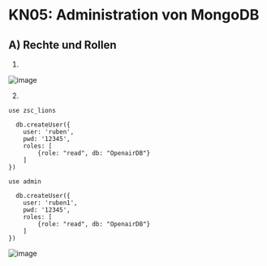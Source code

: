 # KN05: Administration von MongoDB
## A) Rechte und Rollen
  1. 
![image](https://github.com/Rubenizz/m165/assets/112400838/2b87b68d-5585-496b-9883-bdb24176b424)

  2.
```
use zsc_lions

  db.createUser({
    user: 'ruben',
    pwd: '12345',
    roles: [
        {role: "read", db: "OpenairDB"}
    ]
})

```
```
use admin

  db.createUser({
    user: 'ruben1',
    pwd: '12345',
    roles: [
        {role: "read", db: "OpenairDB"}
    ]
})

```
![image](https://github.com/Rubenizz/m165/assets/112400838/8883cb7c-47cf-419b-ae66-1ba3e405c164)
